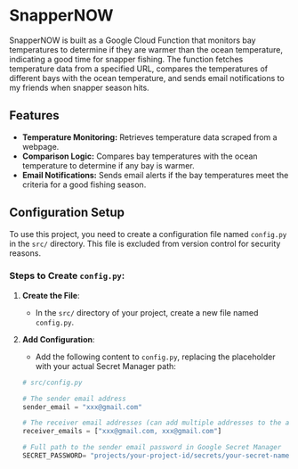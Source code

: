 # SnapperNOW
SnapperNOW is built as a Google Cloud Function that monitors bay temperatures to determine if they are warmer than the ocean temperature, indicating a good time for snapper fishing. The function fetches temperature data from a specified URL, compares the temperatures of different bays with the ocean temperature, and sends email notifications to my friends when snapper season hits.

## Features
- **Temperature Monitoring:** Retrieves temperature data scraped from a webpage.
- **Comparison Logic:** Compares bay temperatures with the ocean temperature to determine if any bay is warmer.
- **Email Notifications:** Sends email alerts if the bay temperatures meet the criteria for a good fishing season.

## Configuration Setup

To use this project, you need to create a configuration file named `config.py` in the `src/` directory. This file is excluded from version control for security reasons.

### Steps to Create `config.py`:

1. **Create the File**:
   - In the `src/` directory of your project, create a new file named `config.py`.

2. **Add Configuration**:
   - Add the following content to `config.py`, replacing the placeholder with your actual Secret Manager path:

   ```python
   # src/config.py

   # The sender email address
   sender_email = "xxx@gmail.com"

   # The receiver email addresses (can add multiple addresses to the array)
   receiver_emails = ["xxx@gmail.com, xxx@gmail.com"]

   # Full path to the sender email password in Google Secret Manager
   SECRET_PASSWORD= "projects/your-project-id/secrets/your-secret-name/versions/latest"
   ```
